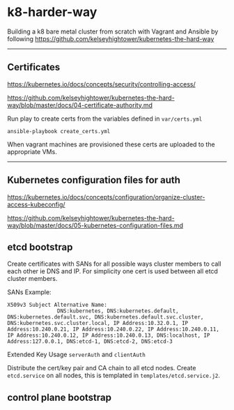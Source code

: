 # k8-harder-way

Building a k8 bare metal cluster from scratch with Vagrant and Ansible by following https://github.com/kelseyhightower/kubernetes-the-hard-way

---
## Certificates
https://kubernetes.io/docs/concepts/security/controlling-access/

https://github.com/kelseyhightower/kubernetes-the-hard-way/blob/master/docs/04-certificate-authority.md

Run play to create certs from the variables defined in `var/certs.yml`
```
ansible-playbook create_certs.yml
```

When vagrant machines are provisioned these certs are uploaded to the appropriate VMs.

---
## Kubernetes configuration files for auth
https://kubernetes.io/docs/concepts/configuration/organize-cluster-access-kubeconfig/

https://github.com/kelseyhightower/kubernetes-the-hard-way/blob/master/docs/05-kubernetes-configuration-files.md

## etcd bootstrap
Create certificates with SANs for all possible ways cluster members to call each other ie DNS and IP. For simplicity one cert is used between all etcd cluster members.

SANs Example:
```
X509v3 Subject Alternative Name:
                DNS:kubernetes, DNS:kubernetes.default, DNS:kubernetes.default.svc, DNS:kubernetes.default.svc.cluster, DNS:kubernetes.svc.cluster.local, IP Address:10.32.0.1, IP Address:10.240.0.21, IP Address:10.240.0.22, IP Address:10.240.0.11, IP Address:10.240.0.12, IP Address:10.240.0.13, DNS:localhost, IP Address:127.0.0.1, DNS:etcd-1, DNS:etcd-2, DNS:etcd-3
```
Extended Key Usage `serverAuth` and `clientAuth`

Distribute the cert/key pair and CA chain to all etcd nodes.  Create `etcd.service` on all nodes, this is templated in `templates/etcd.service.j2`.


## control plane bootstrap
